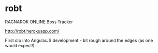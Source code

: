 robt
====

RAGNAROK ONLINE Boss Tracker

http://robt.herokuapp.com/

First dip into AngularJS development - bit rough around the edges (as one would expect!).
